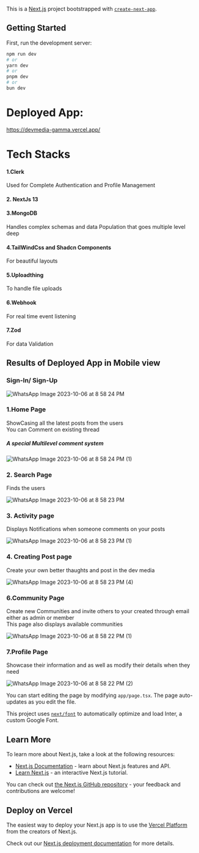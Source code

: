 This is a [Next.js](https://nextjs.org/) project bootstrapped with [`create-next-app`](https://github.com/vercel/next.js/tree/canary/packages/create-next-app).

## Getting Started

First, run the development server:

```bash
npm run dev
# or
yarn dev
# or
pnpm dev
# or
bun dev
```

# Deployed App:
https://devmedia-gamma.vercel.app/

# Tech Stacks
#### 1.Clerk
Used for Complete Authentication and Profile Management
#### 2. NextJs 13
#### 3.MongoDB
Handles complex schemas and data Population that goes multiple level deep
#### 4.TailWindCss and Shadcn Components
For beautiful layouts
#### 5.Uploadthing
To handle file uploads
#### 6.Webhook
For real time event listening
#### 7.Zod
For data Validation

## Results of Deployed App in Mobile view

### Sign-In/ Sign-Up
![WhatsApp Image 2023-10-06 at 8 58 24 PM](https://github.com/Naveen3251/devmedia/assets/114800360/fb8852d0-7480-4c74-bf54-ba36e6c5d21c)

### 1.Home Page
ShowCasing all the latest posts from the users<br>
You can Comment on existing thread <br>
 ##### A special Multilevel comment system
 
![WhatsApp Image 2023-10-06 at 8 58 24 PM (1)](https://github.com/Naveen3251/devmedia/assets/114800360/a2bc9cf6-0453-487a-b23d-94a2efe5e419)

### 2. Search Page
Finds the users<br>

![WhatsApp Image 2023-10-06 at 8 58 23 PM](https://github.com/Naveen3251/devmedia/assets/114800360/4f7df9ab-e832-4578-8676-501c7eac39a6)

### 3. Activity page
Displays Notifications when someone comments on your posts<br>

![WhatsApp Image 2023-10-06 at 8 58 23 PM (1)](https://github.com/Naveen3251/devmedia/assets/114800360/f5852a04-d710-469a-9352-c3fccec47f61)

### 4. Creating Post page
Create your own better thaughts and post in the dev media<br>

![WhatsApp Image 2023-10-06 at 8 58 23 PM (4)](https://github.com/Naveen3251/devmedia/assets/114800360/71711dbc-7899-445c-9c7a-ef061468d2b9)

### 6.Community Page
Create new Communities and invite others to your created through email either as admin or member<br>
This page also displays available communities<br>

![WhatsApp Image 2023-10-06 at 8 58 22 PM (1)](https://github.com/Naveen3251/devmedia/assets/114800360/5f159a55-3f5d-4d22-abb2-21024f7aafa7)

### 7.Profile Page
Showcase their information and as well as modify their details when they need<br>

![WhatsApp Image 2023-10-06 at 8 58 22 PM (2)](https://github.com/Naveen3251/devmedia/assets/114800360/9b461cd6-5880-42b1-9c36-4fb4c5a5d858)


You can start editing the page by modifying `app/page.tsx`. The page auto-updates as you edit the file.


This project uses [`next/font`](https://nextjs.org/docs/basic-features/font-optimization) to automatically optimize and load Inter, a custom Google Font.

## Learn More

To learn more about Next.js, take a look at the following resources:

- [Next.js Documentation](https://nextjs.org/docs) - learn about Next.js features and API.
- [Learn Next.js](https://nextjs.org/learn) - an interactive Next.js tutorial.

You can check out [the Next.js GitHub repository](https://github.com/vercel/next.js/) - your feedback and contributions are welcome!

## Deploy on Vercel

The easiest way to deploy your Next.js app is to use the [Vercel Platform](https://vercel.com/new?utm_medium=default-template&filter=next.js&utm_source=create-next-app&utm_campaign=create-next-app-readme) from the creators of Next.js.

Check out our [Next.js deployment documentation](https://nextjs.org/docs/deployment) for more details.

